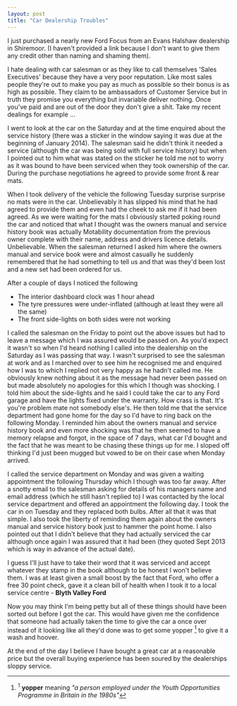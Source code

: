 ```yaml
---
layout: post
title: "Car Dealership Troubles"
---
```


I just purchased a nearly new Ford Focus from an Evans Halshaw dealership in Shiremoor. (I haven't provided a link because I don't want to give them any credit 
other than naming and shaming them).

I hate dealing with car salesman or as they like to call themselves 'Sales Executives' because they have a very poor reputation. Like most sales people they're 
out to make you pay as much as possible so their bonus is as high as possible. They claim to be ambassadors of Customer Service but in truth they promise you 
everything but invariable deliver nothing. Once you've paid and are out of the door they don't give a shit. Take my recent dealings for example ...

I went to look at the car on the Saturday and at the time enquired about the service history (there was a sticker in the window saying it was due at the beginning 
of January 2014). The salesman said he didn't think it needed a service (although the car was being sold with full service history) but when I pointed out to him 
what was stated on the sticker he told me not to worry as it was bound to have been serviced when they took ownership of the car. During the purchase negotiations 
he agreed to provide some front & rear mats.

When I took delivery of the vehicle the following Tuesday surprise surprise no mats were in the car. Unbelievably it has slipped his mind that he had agreed to 
provide them and even had the cheek to ask me if it had been agreed. As we were waiting for the mats I obviously started poking round the car and noticed that 
what I thought was the owners manual and service history book was actually Motability documentation from the previous owner complete with their name, address and 
drivers licence details. Unbelievable. When the salesman returned I asked him where the owners manual and service book were and almost casually he suddenly 
remembered that he had something to tell us and that was they'd been lost and a new set had been ordered for us.

After a couple of days I noticed the following

* The interior dashboard clock was 1 hour ahead
* The tyre pressures were under-inflated (although at least they were all the same)
* The front side-lights on both sides were not working

I called the salesman on the Friday to point out the above issues but had to leave a message which I was assured would be passed on. As you'd expect it wasn't 
so when I'd heard nothing I called into the dealership on the Saturday as I was passing that way. I wasn't surprised to see the salesman at work and as I marched 
over to see him he recognised me and enquired how I was to which I replied not very happy as he hadn't called me. He obviously knew nothing about it as the message had never been 
passed on but made absolutely no apologies for this which I though was shocking. I told him about the side-lights and he said I could take the car to any Ford 
garage and have the lights fixed under the warranty. How crass is that. It's you're problem mate not somebody else's. He then told me that the service department had 
gone home for the day so I'd have to ring back on the following Monday. I reminded him about the owners manual and service history book and even more shocking 
was that he then seemed to have a memory relapse and forgot, in the space of 7 days, what car I'd bought and the fact that he was meant to be chasing these things 
up for me. I sloped off thinking I'd just been mugged but vowed to be on their case when Monday arrived.

I called the service department on Monday and was given a waiting appointment the following Thursday which I though was too far away. After a snotty email to 
the salesman asking for details of his managers name and email address (which he still hasn't replied to) I was contacted by the local service department and 
offered an appointment the following day. I took the car in on Tuesday and they replaced both bulbs. After all that it was that simple. I also took the liberty 
of reminding them again about the owners manual and service history book just to hammer the point home. I also pointed out that I didn't believe that they had 
actually serviced the car although once again I was assured that it had been (they quoted Sept 2013 which is way in advance of the actual date).

I guess I'll just have to take their word that it was serviced and accept whatever they stamp in the book although to be honest I won't believe them. I was at 
least given a small boost by the fact that Ford, who offer a free 30 point check, gave it a clean bill of health when I took it to a local service centre - 
**Blyth Valley Ford**

Now you may think I'm being petty but all of these things should have been sorted out before I got the car. This would have given me the confidence that someone 
had actually taken the time to give the car a once over instead of it looking like all they'd done was to get some yopper [^1] to give it a wash and hoover.

At the end of the day I believe I have bought a great car at a reasonable price but the overall buying experience has been soured by the dealerships sloppy 
service.

[^1]: <sup>1</sup> **yopper** meaning *"a person employed under the Youth Opportunities Programme in Britain in the 1980s"*